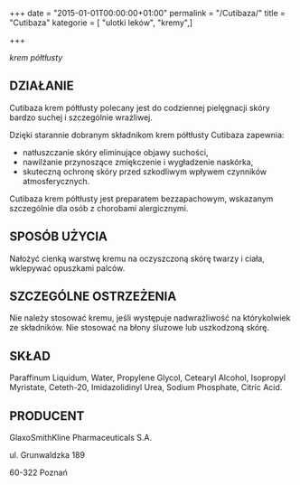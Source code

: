 +++
date = "2015-01-01T00:00:00+01:00"
permalink = "/Cutibaza/"
title = "Cutibaza"
kategorie = [ "ulotki leków", "kremy",]

+++

*krem półtłusty*

DZIAŁANIE
---------

Cutibaza krem półtłusty polecany jest do codziennej pielęgnacji skóry bardzo suchej i szczególnie wrażliwej.

Dzięki starannie dobranym składnikom krem półtłusty Cutibaza zapewnia:

-   natłuszczanie skóry eliminujące objawy suchości,
-   nawilżanie przynoszące zmiękczenie i wygładzenie naskórka,
-   skuteczną ochronę skóry przed szkodliwym wpływem czynników atmosferycznych.

Cutibaza krem półtłusty jest preparatem bezzapachowym, wskazanym szczególnie dla osób z chorobami alergicznymi.

SPOSÓB UŻYCIA
-------------

Nałożyć cienką warstwę kremu na oczyszczoną skórę twarzy i ciała, wklepywać opuszkami palców.

SZCZEGÓLNE OSTRZEŻENIA
----------------------

Nie należy stosować kremu, jeśli występuje nadwrażliwość na którykolwiek ze składników. Nie stosować na błony śluzowe lub uszkodzoną skórę.

SKŁAD
-----

Paraffinum Liquidum, Water, Propylene Glycol, Cetearyl Alcohol, Isopropyl Myristate, Ceteth-20, Imidazolidinyl Urea, Sodium Phosphate, Citric Acid.

PRODUCENT
---------

GlaxoSmithKline Pharmaceuticals S.A.

ul. Grunwaldzka 189

60-322 Poznań
